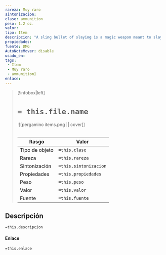 ```yaml
---
rareza: Muy raro
sintonizacion: 
clase: ammunition
peso: 1.2 oz.
valor: 
tipo: Item
descripcion: "A sling bullet of slaying is a magic weapon meant to slay a particular kind of creature. Some are more focused than others; for example, there are both sling bullets of dragon slaying and sling bullets of blue dragon slaying. If a creature belonging to the type, race, or group associated with a sling bullet of slaying takes damage from the sling bullet, the creature must make a DC 17 Constitution saving throw, taking an extra 6d10 piercing damage on a failed save, or half as much extra damage on a successful one.Once a sling bullet of slaying deals its extra damage to a creature, it becomes a nonmagical sling bullet."
propiedades: 
fuente: DMG
AutoNoteMover: disable
usado_en:  
tags: 
 - Item
 - Muy raro
 - ammunition]
enlace: 
---
```


> [!infobox|left]
>  # `= this.file.name`
> ![[pergamino items.png || cover]]
> ######   
> |Rasgo | Valor |
> | --- | --- |
> | Tipo de objeto| `=this.clase`|
>  | Rareza| `=this.rareza`|
> | Sintonización | `=this.sintonizacion` |
> | Propiedades | `=this.propiedades` |
>  | Peso | `=this.peso` |
> | Valor | `=this.valor` |
> | Fuente | `=this.fuente` |


## Descripción
`=this.descripcion`

#### Enlace
`=this.enlace`